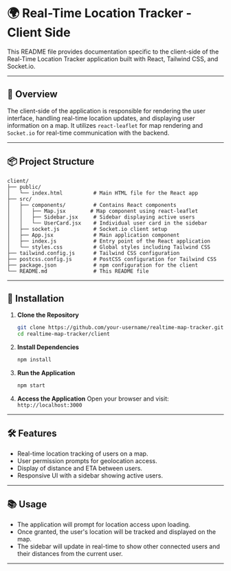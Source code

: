 # 🌍 Real-Time Location Tracker - Client Side

This README file provides documentation specific to the client-side of the Real-Time Location Tracker application built with React, Tailwind CSS, and Socket.io.

---

## 🚀 Overview

The client-side of the application is responsible for rendering the user interface, handling real-time location updates, and displaying user information on a map. It utilizes `react-leaflet` for map rendering and `Socket.io` for real-time communication with the backend.

---

## 📦 Project Structure

```
client/
├── public/
│   └── index.html          # Main HTML file for the React app
├── src/
│   ├── components/         # Contains React components
│   │   ├── Map.jsx        # Map component using react-leaflet
│   │   ├── Sidebar.jsx     # Sidebar displaying active users
│   │   └── UserCard.jsx    # Individual user card in the sidebar
│   ├── socket.js           # Socket.io client setup
│   ├── App.jsx             # Main application component
│   ├── index.js            # Entry point of the React application
│   └── styles.css          # Global styles including Tailwind CSS
├── tailwind.config.js      # Tailwind CSS configuration
├── postcss.config.js       # PostCSS configuration for Tailwind CSS
├── package.json            # npm configuration for the client
└── README.md               # This README file
```

---

## 🔧 Installation

1. **Clone the Repository**
   ```bash
   git clone https://github.com/your-username/realtime-map-tracker.git
   cd realtime-map-tracker/client
   ```

2. **Install Dependencies**
   ```bash
   npm install
   ```

3. **Run the Application**
   ```bash
   npm start
   ```

4. **Access the Application**
   Open your browser and visit: `http://localhost:3000`

---

## 🛠️ Features

- Real-time location tracking of users on a map.
- User permission prompts for geolocation access.
- Display of distance and ETA between users.
- Responsive UI with a sidebar showing active users.

---

## 📚 Usage

- The application will prompt for location access upon loading.
- Once granted, the user's location will be tracked and displayed on the map.
- The sidebar will update in real-time to show other connected users and their distances from the current user.

---


            

